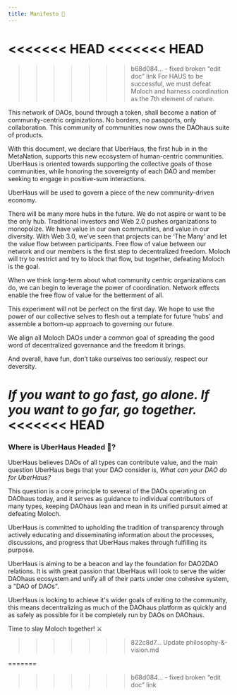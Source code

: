 ```yaml
---
title: Manifesto 📜
--- 
```

 
<<<<<<< HEAD
<<<<<<< HEAD
=======
>>>>>>> b68d084... - fixed broken “edit doc” link
For HAUS to be successful, we must defeat Moloch and harness coordination as the 7th element of nature.

This network of DAOs, bound through a token, shall become a nation of community-centric orginizations. No borders, no passports, only collaboration. This community of communities now owns the DAOhaus suite of products.

With this document, we declare that UberHaus, the first hub in in the MetaNation, supports this new ecosystem of human-centric communities. UberHaus is oriented towards supporting the collective goals of those communities, while honoring the sovereignty of each DAO and member seeking to engage in positive-sum interactions.

UberHaus will be used to govern a piece of the new community-driven economy.

There will be many more hubs in the future. We do not aspire or want to be the only hub. Traditional investors and Web 2.0 pushes organizations to monopolize. We have value in our own communities, and value in our diversity. With Web 3.0, we’ve seen that projects can be ‘The Many’ and let the value flow between participants. Free flow of value between our network and our members is the first step to decentralized freedom. Moloch will try to restrict and try to block that flow, but together, defeating Moloch is the goal.

When we think long-term about what community centric organizations can do, we can begin to leverage the power of coordination. Network effects enable the free flow of value for the betterment of all.

This experiment will not be perfect on the first day. We hope to use the power of our collective selves to flesh out a template for future ‘hubs’ and assemble a bottom-up approach to governing our future.

We align all Moloch DAOs under a common goal of spreading the good word of decentralized governance and the freedom it brings.

And overall, have fun, don’t take ourselves too seriously, respect our deversity.

***If you want to go fast, go alone. If you want to go far, go together.***
<<<<<<< HEAD
=======
### Where is UberHaus Headed 🙈?
 
UberHaus believes DAOs of all types can contribute value, and the main question UberHaus begs that your DAO consider is, _What can your DAO do for UberHaus?_
 
This question is a core principle to several of the DAOs operating on DAOhaus today, and it serves as guidance to individual contributors of many types, keeping DAOhaus lean and mean in its unified pursuit aimed at defeating Moloch.  
 
UberHaus is committed to upholding the tradition of transparency through actively educating and disseminating information about the processes, discussions, and progress that UberHaus makes through fulfilling its purpose.
 
UberHaus is aiming to be a beacon and lay the foundation for DAO2DAO relations. It is with great passion that UberHaus will look to serve the wider DAOhaus ecosystem and unify all of their parts under one cohesive system, a "DAO of DAOs".

UberHaus is looking to achieve it's wider goals of exiting to the community, this means decentralizing as much of the DAOhaus platform as quickly and as safely as possible for it be completely run by DAOs on DAOhaus.

Time to slay Moloch together! ⚔️
>>>>>>> 822c8d7... Update philosophy-&-vision.md

=======
>>>>>>> b68d084... - fixed broken “edit doc” link

